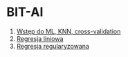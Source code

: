 # BIT-AI
1. [Wstęp do ML, KNN, cross-validation](https://github.com/proman3419/BIT-AI/blob/master/1.ipynb)
2. [Regresja liniowa](https://github.com/proman3419/BIT-AI/blob/master/2.ipynb)
3. [Regresja regularyzowana](https://github.com/proman3419/BIT-AI/blob/master/3.ipynb)
